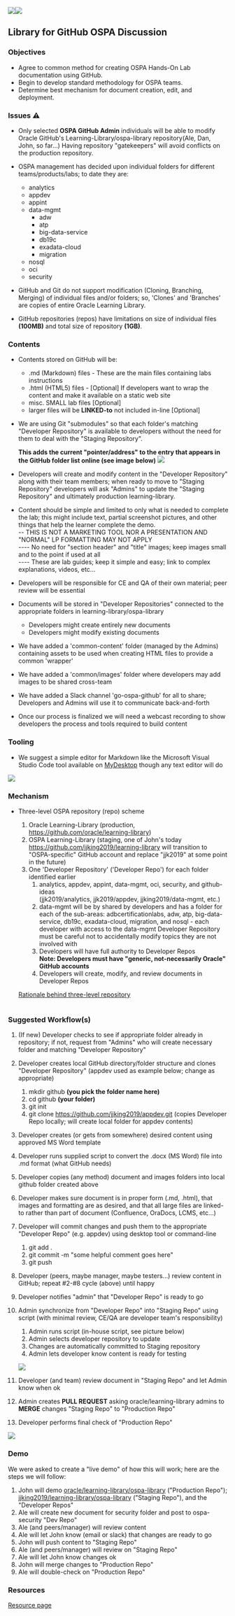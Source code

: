 ![](images/GitHub-Mark-120px-plus.png)![](../common/images/O-SalesPartnerAcademy-rgb.png)

## Library for GitHub OSPA Discussion
### Objectives
* Agree to common method for creating OSPA Hands-On Lab documentation using GitHub.
* Begin to develop standard methodology for OSPA teams.
* Determine best mechanism for document creation, edit, and deployment.

### Issues :warning:
* Only selected **OSPA GitHub Admin** individuals will be able to modify Oracle GitHub's Learning-Library/ospa-library repository(Ale, Dan, John, so far...) Having repository "gatekeepers" will avoid conflicts on the production repository.
* OSPA management has decided upon individual folders for different teams/products/labs; to date they are: 
  * analytics
  * appdev 
  * appint 
  * data-mgmt
    * adw 
    * atp 
    * big-data-service
    * db19c
    * exadata-cloud 
    * migration 
  * nosql 
  * oci
  * security
 
* GitHub and Git do not support modification (Cloning, Branching, Merging) of individual files and/or folders; so, 'Clones' and 'Branches' are copies of entire Oracle Learning Library.
* GitHub repositories (repos) have limitations on size of individual files **(100MB)** and total size of repository **(1GB)**.
### Contents
* Contents stored on GitHub will be:
  * .md (Markdown) files - These are the main files containing labs instructions
  * .html (HTML5) files - [Optional] If developers want to wrap the content and make it available on a static web site
  * misc. SMALL lab files [Optional]
  * larger files will be **LINKED-to** not included in-line [Optional]
* We are using Git "submodules" so that each folder's matching "Developer Repository" is available to developers without the need for them to deal with the "Staging Repository". 

   __This adds the current "pointer/address" to the entry that appears in the GitHub folder list online (see image below)__
![](images/ReposWithSubmoduleAddresses.png)

* Developers will create and modify content in the "Developer Repository" along with their team members; when ready to move to "Staging Repository" developers will ask "Admins" to update the "Staging Repository" and ultimately production learning-library.
* Content should be simple and limited to only what is needed to complete the lab; this might include text, partial screenshot pictures, and other things that help the learner complete the demo. 
<br/>-- THIS IS NOT A MARKETING TOOL NOR A PRESENTATION AND "NORMAL" LP FORMATTING MAY NOT APPLY
<br/>---- No need for "section header" and "title" images; keep images small and to the point if used at all
<br/>---- These are lab guides; keep it simple and easy; link to complex explanations, videos, etc...

* Developers will be responsible for CE and QA of their own material; peer review will be essential
* Documents will be stored in "Developer Repositories" connected to the appropriate folders in learning-library/ospa-library
  * Developers might create entirely new documents
  * Developers might modify existing documents
* We have added a 'common-content' folder (managed by the Admins) containing assets to be used when creating HTML files to provide a common 'wrapper'
* We have added a 'common/images' folder where developers may add images to be shared cross-team
* We have added a Slack channel 'go-ospa-github' for all to share; Developers and Admins will use it to communicate back-and-forth
* Once our process is finalized we will need a webcast recording to show developers the process and tools required to build content 
### Tooling
* We suggest a simple editor for Markdown like the Microsoft Visual Studio Code tool available on [MyDesktop](http://mydesktop.oraclecorp.com/myd/myd_software_licenses.show_complete_list) though any text editor will do

![](images/VSCode.png)
### Mechanism
* Three-level OSPA repository (repo) scheme
   1. Oracle Learning-Library (production, https://github.com/oracle/learning-library)
   1. OSPA Learning-Library (staging, one of John's today  https://github.com/jjking2019/learning-library will transition to "OSPA-specific" GitHub account and replace "jjk2019" at some point in the future)
   1. One 'Developer Repository' ('Developer Repo') for each folder identified earlier 
      1. analytics, appdev, appint, data-mgmt, oci, security, and github-ideas
      <br/>(jjk2019/analytics, jjk2019/appdev, jjking2019/data-mgmt, etc.)
      1. data-mgmt will be by shared by developers and has a folder for each of the sub-areas: adbcertificationlabs, adw, atp, big-data-service, db19c, exadata-cloud, migration, and nosql - each developer with access to the data-mgmt Developer Repository must be careful not to accidentally modify topics they are not involved with
      1. Developers will have full authority to Developer Repos <br/> **Note: Developers must have "generic, not-necessarily Oracle" GitHub accounts**
      1. Developers will create, modify, and review documents in Developer Repos
      
   [Rationale behind three-level repository](threelevel.md)

#

### Suggested Workflow(s)
   1. (If new) Developer checks to see if appropriate folder already in repository; if not, request from "Admins" who will create necessary folder and matching "Developer Repository" 
   1. Developer creates local GitHub directory/folder structure and clones "Developer Repository" (appdev used as example below; change as appropriate)
      1. mkdir github  **(you pick the folder name here)**
      1. cd github **(your folder)**
      1. git init
      1. git clone https://github.com/jjking2019/appdev.git (copies Developer Repo locally; will create local folder for appdev contents)
   1. Developer creates (or gets from somewhere) desired content using approved MS Word template
   1. Developer runs supplied script to convert the .docx (MS Word) file into .md format (what GitHub needs)
   1. Developer copies (any method) document and images folders into
      local github folder created above
   1. Developer makes sure document is in proper form (.md, .html), that images and formatting are as desired, and that all large files are linked-to rather than part of document (Confluence, OraDocs, LCMS, etc...)</br>
   1. Developer will commit changes and push them to the appropriate "Developer Repo" (e.g. appdev) using desktop tool or command-line
      1. git add .
      1. git commit -m "some helpful comment goes here"
      1. git push
   1. Developer (peers, maybe manager, maybe testers...) review content in GitHub; repeat #2-#8 cycle (above) until happy
   1. Developer notifies "admin" that "Developer Repo" is ready to go
   1. Admin synchronize from "Developer Repo" into "Staging Repo" using script (with minimal review, CE/QA are developer team's responsibility)
      1. Admin runs script (in-house script, see picture below)
      1. Admin selects developer repository to update
      1. Changes are automatically committed to Staging repository
      1. Admin lets developer know content is ready for testing
      
      ![](./images/adminGUI.png)
      
      
   1. Developer (and team) review document in "Staging Repo" and let Admin know when ok
   1. Admin creates __PULL REQUEST__ asking oracle/learning-library admins to  __MERGE__ changes "Staging Repo" to "Production Repo"
   1. Developer performs final check of "Production Repo"
   
   
   ![](images/Flowchart.png)
   

### Demo
We were asked to create a "live demo" of how this will work; here are the steps we will follow:

1. John will demo [oracle/learning-library/ospa-library](https://github.com/oracle/learning-library) ("Production Repo"); [jjking2019/learning-library/ospa-library](https://github.com/jjking2019/learning-library) ("Staging Repo"), and the "Developer Repos"
1. Ale will create new document for security folder and post to ospa-security "Dev Repo"
1. Ale (and peers/manager) will review content
1. Ale will let John know (email or slack) that changes are ready to go
1. John will push content to "Staging Repo"
1. Ale (and peers/manager) will review on "Staging Repo"
1. Ale will let John know changes ok
1. John will merge changes to "Production Repo"
1. Ale will double-check on "Production Repo"

### Resources
[Resource page](resources.md)
